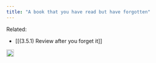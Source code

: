 ```yaml
---
title: "A book that you have read but have forgotten"
---
```


Related:
- [[(3.5.1) Review after you forget it]]

<img src='https://scrapbox.io/api/pages/nishio-en/en/icon' alt='en.icon' height="19.5"/>